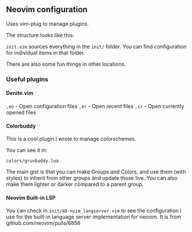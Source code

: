 ## Neovim configuration

Uses vim-plug to manage plugins.

The structure looks like this:

`init.vim` sources everything in the `init/` folder. You can find configuration for individual items in that folder.

There are also some fun things in other locations.

### Useful plugins

#### Denite.vim

`,en` - Open configuration files
`,er` - Open recent files
`,ir` - Open currently opened files

#### Colorbuddy

This is a cool plugin I wrote to manage colorschemes.

You can see it in:

`colors/gruvbuddy.lua`

The main gist is that you can make Groups and Colors, and use them (with styles) to inherit from other groups and update those live. You can also make them lighter or darker compared to a parent group.

#### Neovim Built-in LSP

You can check in `init/40-nvim_langserver.vim` to see the configuration I use for the built-in language server implementation for neovim. It is from github.com/neovim/pulls/6856
